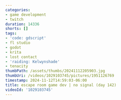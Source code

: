 ```yaml
---
categories:
- game development
- twitch
duration: 14336
shorts: []
tags:
- 'code: gdscript'
- fl studio
- godot
- krita
- lost contact
- 'raiding: Kelwynshade'
- tenacity
thumbPath: /assets/thumbs/20241112205903.jpg
thumbUri: /videos/1029103745/pictures/1951126769
timestamp: 2024-11-12T14:59:03-06:00
title: escape room game dev | no signal (day 142)
videoId: '1029103745'
---
```

